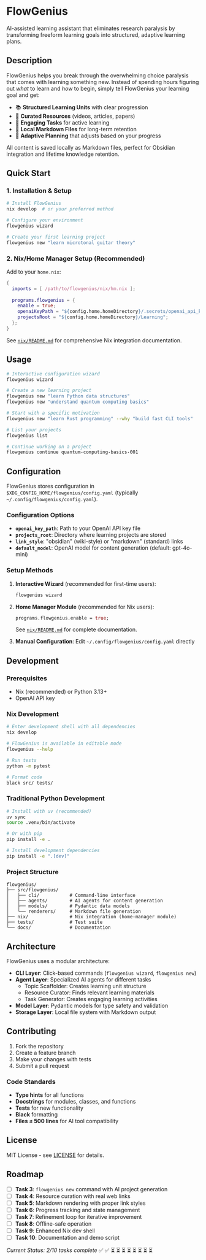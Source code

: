 # FlowGenius

AI-assisted learning assistant that eliminates research paralysis by transforming freeform learning goals into structured, adaptive learning plans.

## Description

FlowGenius helps you break through the overwhelming choice paralysis that comes with learning something new. Instead of spending hours figuring out *what* to learn and *how* to begin, simply tell FlowGenius your learning goal and get:

- 📚 **Structured Learning Units** with clear progression
- 🔗 **Curated Resources** (videos, articles, papers) 
- 🎯 **Engaging Tasks** for active learning
- 📝 **Local Markdown Files** for long-term retention
- 🔄 **Adaptive Planning** that adjusts based on your progress

All content is saved locally as Markdown files, perfect for Obsidian integration and lifetime knowledge retention.

## Quick Start

### 1. Installation & Setup

```bash
# Install FlowGenius
nix develop  # or your preferred method

# Configure your environment
flowgenius wizard

# Create your first learning project
flowgenius new "learn microtonal guitar theory"
```

### 2. Nix/Home Manager Setup (Recommended)

Add to your `home.nix`:

```nix
{
  imports = [ /path/to/flowgenius/nix/hm.nix ];
  
  programs.flowgenius = {
    enable = true;
    openaiKeyPath = "${config.home.homeDirectory}/.secrets/openai_api_key";
    projectsRoot = "${config.home.homeDirectory}/Learning";
  };
}
```

See [`nix/README.md`](nix/README.md) for comprehensive Nix integration documentation.

## Usage

```bash
# Interactive configuration wizard
flowgenius wizard

# Create a new learning project
flowgenius new "learn Python data structures"
flowgenius new "understand quantum computing basics"

# Start with a specific motivation
flowgenius new "learn Rust programming" --why "build fast CLI tools"

# List your projects
flowgenius list

# Continue working on a project  
flowgenius continue quantum-computing-basics-001
```

## Configuration

FlowGenius stores configuration in `$XDG_CONFIG_HOME/flowgenius/config.yaml` (typically `~/.config/flowgenius/config.yaml`).

### Configuration Options

- **`openai_key_path`**: Path to your OpenAI API key file
- **`projects_root`**: Directory where learning projects are stored  
- **`link_style`**: "obsidian" (wiki-style) or "markdown" (standard) links
- **`default_model`**: OpenAI model for content generation (default: gpt-4o-mini)

### Setup Methods

1. **Interactive Wizard** (recommended for first-time users):
   ```bash
   flowgenius wizard
   ```

2. **Home Manager Module** (recommended for Nix users):
   ```nix
   programs.flowgenius.enable = true;
   ```
   See [`nix/README.md`](nix/README.md) for complete documentation.

3. **Manual Configuration**: Edit `~/.config/flowgenius/config.yaml` directly

## Development

### Prerequisites

- Nix (recommended) or Python 3.13+
- OpenAI API key

### Nix Development

```bash
# Enter development shell with all dependencies
nix develop

# FlowGenius is available in editable mode
flowgenius --help

# Run tests
python -m pytest

# Format code  
black src/ tests/
```

### Traditional Python Development

```bash
# Install with uv (recommended)
uv sync
source .venv/bin/activate

# Or with pip
pip install -e .

# Install development dependencies
pip install -e ".[dev]"
```

### Project Structure

```
flowgenius/
├── src/flowgenius/
│   ├── cli/           # Command-line interface
│   ├── agents/        # AI agents for content generation
│   ├── models/        # Pydantic data models
│   └── renderers/     # Markdown file generation
├── nix/               # Nix integration (home-manager module)
├── tests/             # Test suite
└── docs/              # Documentation
```

## Architecture

FlowGenius uses a modular architecture:

- **CLI Layer**: Click-based commands (`flowgenius wizard`, `flowgenius new`)
- **Agent Layer**: Specialized AI agents for different tasks
  - Topic Scaffolder: Creates learning unit structure
  - Resource Curator: Finds relevant learning materials  
  - Task Generator: Creates engaging learning activities
- **Model Layer**: Pydantic models for type safety and validation
- **Storage Layer**: Local file system with Markdown output

## Contributing

1. Fork the repository
2. Create a feature branch
3. Make your changes with tests
4. Submit a pull request

### Code Standards

- **Type hints** for all functions
- **Docstrings** for modules, classes, and functions
- **Tests** for new functionality
- **Black** formatting
- **Files ≤ 500 lines** for AI tool compatibility

## License

MIT License - see [LICENSE](LICENSE) for details.

## Roadmap

- [ ] **Task 3**: `flowgenius new` command with AI project generation
- [ ] **Task 4**: Resource curation with real web links
- [ ] **Task 5**: Markdown rendering with proper link styles
- [ ] **Task 6**: Progress tracking and state management
- [ ] **Task 7**: Refinement loop for iterative improvement
- [ ] **Task 8**: Offline-safe operation
- [ ] **Task 9**: Enhanced Nix dev shell
- [ ] **Task 10**: Documentation and demo script

*Current Status: 2/10 tasks complete* ✅ ✅ ⏳ ⏳ ⏳ ⏳ ⏳ ⏳ ⏳ ⏳